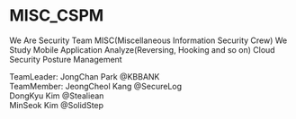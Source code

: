 # MISC_CSPM

We Are Security Team MISC(Miscellaneous Information Security Crew)
We Study 
Mobile Application Analyze(Reversing, Hooking and so on) 
Cloud Security Posture Management

TeamLeader: JongChan Park   @KBBANK  
TeamMember: JeongCheol Kang @SecureLog  
    DongKyu Kim     @Stealiean   
    MinSeok Kim     @SolidStep  
